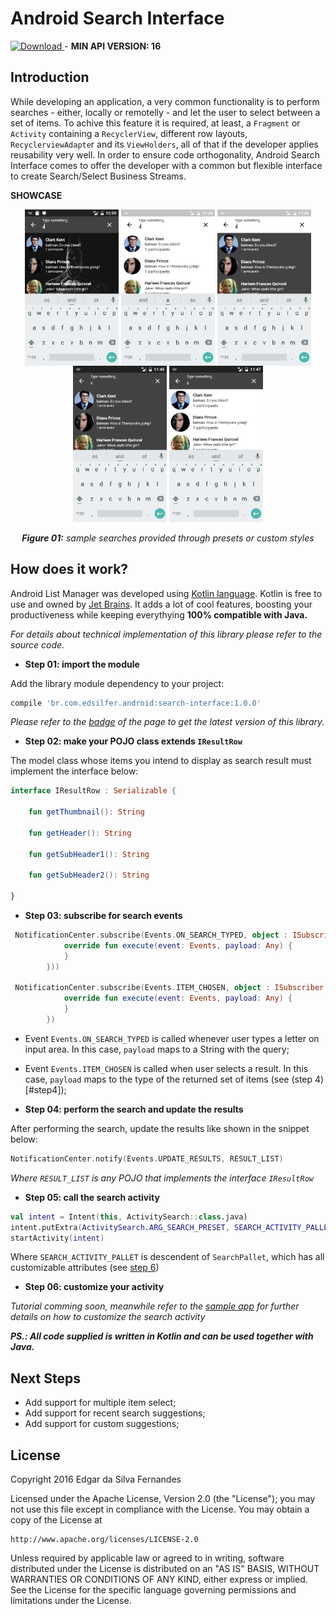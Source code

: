 Android Search Interface
===

<a name="version"></a>[ ![Download](https://api.bintray.com/packages/edsilfer/maven/search-interface/images/download.svg) ](https://bintray.com/edsilfer/maven/search-interface/_latestVersion) - **MIN API VERSION: 16**

Introduction
-
While developing an application, a very common functionality is to perform searches - either, locally or remotelly - and let the user to select between a set of items. To achive this feature it is required, at least, a `Fragment` or `Activity` containing a `RecyclerView`, different row layouts, `RecyclerviewAdapte`r and its `ViewHolders`, all of that if the developer applies reusability very well. In order to ensure code orthogonality, Android Search Interface comes to offer the developer with a common but flexible interface to create Search/Select Business Streams.

<a name="showcase"></a>**SHOWCASE**

<p align="center">
  <img src="art/ss_sample_01.png" align="center" width=150>
  <img src="art/ss_template_01_circle_result_row.png" align="center" width=150>
  <img src="art/ss_template_02_circle_result_row.png" align="center" width=150>
  <img src="art/ss_template_03_circle_result_row.png" align="center" width=150>
  <img src="art/ss_template_04_circle_result_row.png" align="center" width=150>
  <br /><br />
  <i><b>Figure 01:</b> sample searches provided through presets or custom styles</i>
</p>

How does it work?
-
Android List Manager was developed using [Kotlin language](https://kotlinlang.org/). Kotlin is free to use and owned by [Jet Brains](https://www.jetbrains.com/). It adds a lot of cool features, boosting your productiveness while keeping everythying **100% compatible with Java.** 

_For details about technical implementation of this library please refer to the source code._

- <a name="step1">**Step 01: import the module**

Add the library module dependency to your project:
```groovy
compile 'br.com.edsilfer.android:search-interface:1.0.0'
```

_Please refer to the [badge](#version) of the page to get the latest version of this library._

- <a name="step2">**Step 02: make your POJO class extends `IResultRow`**

The model class whose items you intend to display as search result must implement the interface below:

```kotlin
interface IResultRow : Serializable {

    fun getThumbnail(): String

    fun getHeader(): String

    fun getSubHeader1(): String

    fun getSubHeader2(): String

}

```

- <a name="step3">**Step 03: subscribe for search events**
```kotlin
 NotificationCenter.subscribe(Events.ON_SEARCH_TYPED, object : ISubscriber {
            override fun execute(event: Events, payload: Any) {
            }
        }))

 NotificationCenter.subscribe(Events.ITEM_CHOSEN, object : ISubscriber {
            override fun execute(event: Events, payload: Any) {
            }
        })
```
- Event  `Events.ON_SEARCH_TYPED` is called whenever user types a letter on input area. In this case, `payload` maps to a String with the query;
- Event  `Events.ITEM_CHOSEN` is called when user selects a result. In this case, `payload` maps to the type of the returned set of items (see (step 4)[#step4]);

- <a name="step4">**Step 04: perform the search and update the results**

After performing the search, update the results like shown in the snippet below:

```kotlin
NotificationCenter.notify(Events.UPDATE_RESULTS, RESULT_LIST)
```
_Where `RESULT_LIST` is any POJO that implements the interface `IResultRow`_

- <a name="step5">**Step 05: call the search activity**

```kotlin
val intent = Intent(this, ActivitySearch::class.java)
intent.putExtra(ActivitySearch.ARG_SEARCH_PRESET, SEARCH_ACTIVITY_PALLET)
startActivity(intent)
```
Where `SEARCH_ACTIVITY_PALLET` is descendent of `SearchPallet`, which has all customizable attributes (see [step 6](#step6))

- <a name="step6">**Step 06: customize your activity**

_Tutorial comming soon, meanwhile refer to the [sample app](https://github.com/edsilfer/android-search-interface/blob/master/app/src/main/java/br/com/edsilfer/android/sinterface/demo/presenter/ActivityHomepage.kt) for further details on how to customize the search activity_

_**PS.: All code supplied is written in Kotlin and can be used together with Java.**_

Next Steps
-
- Add support for multiple item select;
- Add support for recent search suggestions;
- Add support for custom suggestions;

License
-
Copyright 2016 Edgar da Silva Fernandes

Licensed under the Apache License, Version 2.0 (the "License");
you may not use this file except in compliance with the License.
You may obtain a copy of the License at

    http://www.apache.org/licenses/LICENSE-2.0

Unless required by applicable law or agreed to in writing, software
distributed under the License is distributed on an "AS IS" BASIS,
WITHOUT WARRANTIES OR CONDITIONS OF ANY KIND, either express or implied.
See the License for the specific language governing permissions and
limitations under the License.
